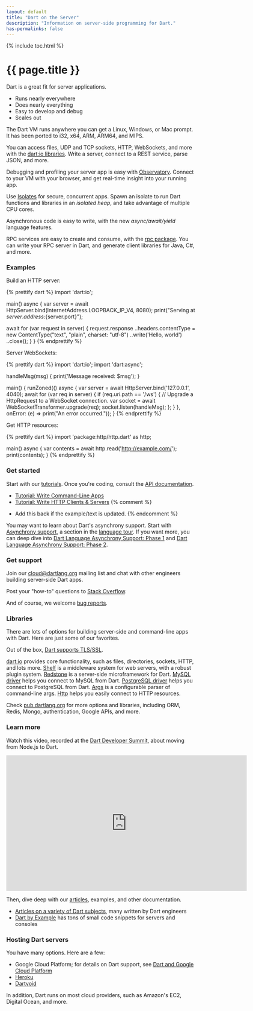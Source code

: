 ```yaml
---
layout: default
title: "Dart on the Server"
description: "Information on server-side programming for Dart."
has-permalinks: false
---
```


{% include toc.html %}

# {{ page.title }}

Dart is a great fit for server applications.

* Runs nearly everywhere
* Does nearly everything
* Easy to develop and debug
* Scales out

The Dart VM runs anywhere you can get a Linux, Windows, or Mac prompt.
It has been ported to i32, x64, ARM, ARM64, and MIPS.

You can access files, UDP and TCP sockets, HTTP, WebSockets, and more with the
[dart:io libraries][dart_io_libs]. Write a server, connect to a REST service,
parse JSON, and more.

Debugging and profiling your server app is easy with
[Observatory](http://dart-lang.github.io/observatory/). Connect
to your VM with your browser, and get real-time insight into your running
app.

Use [Isolates][isolate-docs] for secure, concurrent apps. Spawn an isolate to
run Dart
functions and libraries in an _isolated heap_, and take advantage of
multiple CPU cores.

Asynchronous code is easy to write, with the new _async/await/yield_
language features.

RPC services are easy to create and consume, with the
[rpc package](https://github.com/dart-lang/rpc).
You can write your RPC server in Dart, and generate client libraries for
Java, C#, and more.

### Examples

Build an HTTP server:

{% prettify dart %}
import 'dart:io';

main() async {
  var server = await HttpServer.bind(InternetAddress.LOOPBACK_IP_V4, 8080);
  print("Serving at ${server.address}:${server.port}");

  await for (var request in server) {
    request.response
      ..headers.contentType = new ContentType("text", "plain", charset: "utf-8")
      ..write('Hello, world')
      ..close();
  }
}
{% endprettify %}

Server WebSockets:

{% prettify dart %}
import 'dart:io';
import 'dart:async';

handleMsg(msg) {
  print('Message received: $msg');
}

main() {
  runZoned(() async {
    var server = await HttpServer.bind('127.0.0.1', 4040);
    await for (var req in server) {
      if (req.uri.path == '/ws') {
        // Upgrade a HttpRequest to a WebSocket connection.
        var socket = await WebSocketTransformer.upgrade(req);
        socket.listen(handleMsg);
      };
    }
  },
  onError: (e) => print("An error occurred."));
}
{% endprettify %}

Get HTTP resources:

{% prettify dart %}
import 'package:http/http.dart' as http;

main() async {
  var contents = await http.read('http://example.com/');
  print(contents);
}
{% endprettify %}

### Get started

Start with our [tutorials](/docs/tutorials). Once you're coding, consult the
[API documentation](https://api.dartlang.org/apidocs/channels/stable/dartdoc-viewer/home).

* [Tutorial: Write Command-Line Apps](/docs/tutorials/cmdline/)
* [Tutorial: Write HTTP Clients & Servers](/docs/tutorials/httpserver/)
{% comment %}
- Add this back if the example/text is updated.
{% endcomment %}

You may want to learn about Dart's asynchrony support.
Start with [Asynchrony support](/docs/dart-up-and-running/ch02.html#asynchrony),
a section in the [language tour](/docs/dart-up-and-running/ch02.html).
If you want more, you can deep dive into
[Dart Language Asynchrony Support: Phase 1](/articles/await-async/) and
[Dart Language Asynchrony Support: Phase 2](/articles/beyond-async/).

### Get support

Join our
[cloud@dartlang.org](https://groups.google.com/a/dartlang.org/forum/#!forum/cloud)
mailing list and chat with other engineers building
server-side Dart apps.

Post your "how-to" questions to
[Stack Overflow](http://stackoverflow.com/tags/dart).

And of course, we welcome [bug reports](http://dartbug.com/new).

### Libraries

There are lots of options for building server-side and command-line
apps with Dart. Here are just some of our favorites.

Out of the box, [Dart supports TLS/SSL](tls-ssl.html).

[dart:io][dart_io_libs] provides core functionality, such as files, directories,
sockets, HTTP, and lots more. [Shelf][shelf] is a middleware system for
web servers, with a robust plugin system. [Redstone][redstone] is a
server-side microframework for Dart. [MySQL driver][mysql] helps you
connect to MySQL from Dart. [PostgreSQL driver][postgres] helps you
connect to PostgreSQL from Dart. [Args][args] is a configurable parser of
command-line args. [Http][http] helps you easily connect to HTTP resources.

Check [pub.dartlang.org][pub] for more options and libraries, including
ORM, Redis, Mongo, authentication, Google APIs, and more.

### Learn more

Watch this video, recorded at the [Dart Developer Summit](/events/2015/summit/),
about moving from Node.js to Dart.

<iframe width="640" height="360" src="https://www.youtube.com/embed/NHsmiY0rFS8?list=PLOU2XLYxmsIIQorIS8gagUiMau9S84vZV&amp;showinfo=0" frameborder="0" allowfullscreen></iframe>

Then, dive deep with our [articles](/articles/), examples,
and other documentation.

* [Articles on a variety of Dart subjects](/articles/),
   many written by Dart engineers
* [Dart by Example][examples] has tons of small code snippets for servers
  and consoles

### Hosting Dart servers

You have many options. Here are a few:

* Google Cloud Platform; for details on Dart support, see
  [Dart and Google Cloud Platform](google-cloud-platform)
* [Heroku](https://github.com/igrigorik/heroku-buildpack-dart)  
* [Dartvoid](http://www.dartvoid.com/)

In addition, Dart runs on most cloud providers, such as
Amazon's EC2, Digital Ocean, and more.

[dart_io_libs]: https://api.dartlang.org/apidocs/channels/stable/dartdoc-viewer/dart:io
[isolate-docs]: https://api.dartlang.org/apidocs/channels/stable/dartdoc-viewer/dart:isolate
[shelf]: https://pub.dartlang.org/packages/shelf
[redstone]: http://redstonedart.org/
[mysql]: https://pub.dartlang.org/packages/sqljocky
[postgres]: https://pub.dartlang.org/packages/postgresql
[pub]: https://pub.dartlang.org
[args]: https://pub.dartlang.org/packages/args
[http]: https://pub.dartlang.org/packages/http
[examples]: /dart-by-example/#dart-io-and-command-line-apps
